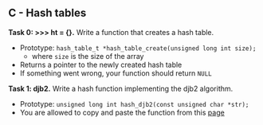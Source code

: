 ## C - Hash tables

**Task 0: >>> ht = {}.**
Write a function that creates a hash table.
- Prototype: `hash_table_t *hash_table_create(unsigned long int size);`
	- where `size` is the size of the array
- Returns a pointer to the newly created hash table
- If something went wrong, your function should return `NULL`

**Task 1: djb2.**
Write a hash function implementing the djb2 algorithm.
- Prototype: `unsigned long int hash_djb2(const unsigned char *str);`
- You are allowed to copy and paste the function from this [page](https://gist.github.com/papamuziko/7bb52dfbb859fdffc4bd0f95b76f71e8)

